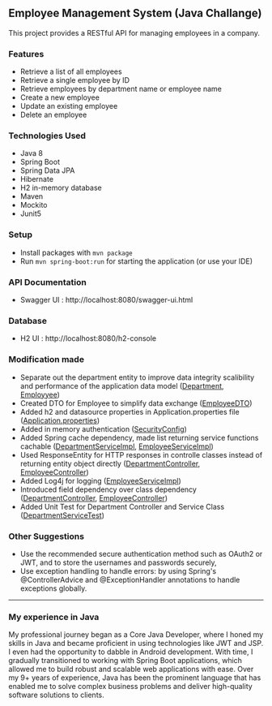 ## Employee Management System (Java Challange)

This project provides a RESTful API for managing employees in a company.

### Features
- Retrieve a list of all employees
- Retrieve a single employee by ID
- Retrieve employees by department name or employee name
- Create a new employee
- Update an existing employee
- Delete an employee

### Technologies Used

- Java 8
- Spring Boot
- Spring Data JPA
- Hibernate
- H2 in-memory database
- Maven
- Mockito
- Junit5

### Setup
- Install packages with `mvn package`
- Run `mvn spring-boot:run` for starting the application (or use your IDE)

### API Documentation 

- Swagger UI : http://localhost:8080/swagger-ui.html

### Database 
- H2 UI : http://localhost:8080/h2-console

### Modification made
- Separate out the department entity to improve data integrity scalibility and performance of the application data model ([Department](https://github.com/Rabbia91/alj-java-challenge/blob/master/src/main/java/jp/co/axa/apidemo/entities/Department.java), [Employyee](https://github.com/Rabbia91/alj-java-challenge/blob/master/src/main/java/jp/co/axa/apidemo/entities/Employee.java))
- Created DTO for Employee to simplify data exchange ([EmployeeDTO](https://github.com/Rabbia91/alj-java-challenge/blob/master/src/main/java/jp/co/axa/apidemo/entities/dto/EmployeeDto.java))
- Added h2 and datasource properties in Application.properties file ([Application.properties](https://github.com/Rabbia91/alj-java-challenge/blob/master/src/main/resources/application.properties))
- Added in memory authentication ([SecurityConfig](https://github.com/Rabbia91/alj-java-challenge/blob/master/src/main/java/jp/co/axa/apidemo/configurations/SecurityConfig.java))
- Added Spring cache dependency, made list returning service functions cachable ([DepartmentServiceImpl](https://github.com/Rabbia91/alj-java-challenge/blob/master/src/main/java/jp/co/axa/apidemo/services/DepartmentServiceImpl.java), [EmployeeServiceImpl](https://github.com/Rabbia91/alj-java-challenge/blob/master/src/main/java/jp/co/axa/apidemo/services/EmployeeServiceImpl.java))
- Used ResponseEntity for HTTP responses in controlle classes instead of returning entity object directly ([DepartmentController](https://github.com/Rabbia91/alj-java-challenge/blob/master/src/main/java/jp/co/axa/apidemo/controllers/DepartmentController.java), [EmployeeController](https://github.com/Rabbia91/alj-java-challenge/blob/master/src/main/java/jp/co/axa/apidemo/controllers/EmployeeController.java))
- Added Log4j for logging ([EmployeeServiceImpl](https://github.com/Rabbia91/alj-java-challenge/blob/master/src/main/java/jp/co/axa/apidemo/services/EmployeeServiceImpl.java))
- Introduced field dependency over class dependency ([DepartmentController](https://github.com/Rabbia91/alj-java-challenge/blob/master/src/main/java/jp/co/axa/apidemo/controllers/DepartmentController.java), [EmployeeController](https://github.com/Rabbia91/alj-java-challenge/blob/master/src/main/java/jp/co/axa/apidemo/controllers/EmployeeController.java))
- Added Unit Test for Department Controller and Service Class ([DepartmentServiceTest](https://github.com/Rabbia91/alj-java-challenge/blob/master/src/test/java/jp/co/axa/apidemo/services/DepartmentServiceTest.java))

### Other Suggestions
- Use the recommended secure authentication method such as OAuth2 or JWT, and to store the usernames and passwords securely, 
- Use exception handling to handle errors: by using Spring's @ControllerAdvice and @ExceptionHandler annotations to handle exceptions globally.

-----

### My experience in Java

My professional journey began as a Core Java Developer, where I honed my skills in Java and became proficient in using technologies like JWT and JSP. I even had the opportunity to dabble in Android development. With time, I gradually transitioned to working with Spring Boot applications, which allowed me to build robust and scalable web applications with ease. Over my 9+ years of experience, Java has been the prominent language that has enabled me to solve complex business problems and deliver high-quality software solutions to clients.

